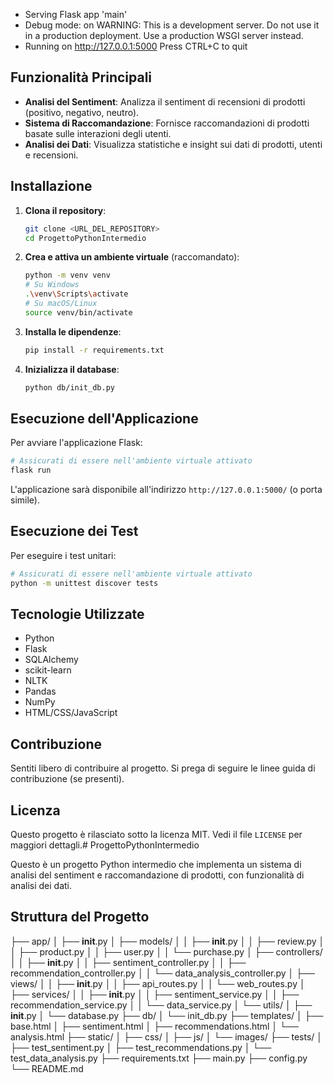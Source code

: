  * Serving Flask app 'main'
 * Debug mode: on
WARNING: This is a development server. Do not use it in a production deployment.
Use a production WSGI server instead.
 * Running on http://127.0.0.1:5000
Press CTRL+C to quit
## Funzionalità Principali

- **Analisi del Sentiment**: Analizza il sentiment di recensioni di prodotti (positivo, negativo, neutro).
- **Sistema di Raccomandazione**: Fornisce raccomandazioni di prodotti basate sulle interazioni degli utenti.
- **Analisi dei Dati**: Visualizza statistiche e insight sui dati di prodotti, utenti e recensioni.

## Installazione

1.  **Clona il repository**:
    ```bash
    git clone <URL_DEL_REPOSITORY>
    cd ProgettoPythonIntermedio
    ```

2.  **Crea e attiva un ambiente virtuale** (raccomandato):
    ```bash
    python -m venv venv
    # Su Windows
    .\venv\Scripts\activate
    # Su macOS/Linux
    source venv/bin/activate
    ```

3.  **Installa le dipendenze**:
    ```bash
    pip install -r requirements.txt
    ```

4.  **Inizializza il database**:
    ```bash
    python db/init_db.py
    ```

## Esecuzione dell'Applicazione

Per avviare l'applicazione Flask:

```bash
# Assicurati di essere nell'ambiente virtuale attivato
flask run
```

L'applicazione sarà disponibile all'indirizzo `http://127.0.0.1:5000/` (o porta simile).

## Esecuzione dei Test

Per eseguire i test unitari:

```bash
# Assicurati di essere nell'ambiente virtuale attivato
python -m unittest discover tests
```

## Tecnologie Utilizzate

-   Python
-   Flask
-   SQLAlchemy
-   scikit-learn
-   NLTK
-   Pandas
-   NumPy
-   HTML/CSS/JavaScript

## Contribuzione

Sentiti libero di contribuire al progetto. Si prega di seguire le linee guida di contribuzione (se presenti).

## Licenza

Questo progetto è rilasciato sotto la licenza MIT. Vedi il file `LICENSE` per maggiori dettagli.# ProgettoPythonIntermedio

Questo è un progetto Python intermedio che implementa un sistema di analisi del sentiment e raccomandazione di prodotti, con funzionalità di analisi dei dati.

## Struttura del Progetto

├── app/
│   ├── __init__.py
│   ├── models/
│   │   ├── __init__.py
│   │   ├── review.py
│   │   ├── product.py
│   │   ├── user.py
│   │   └── purchase.py
│   ├── controllers/
│   │   ├── __init__.py
│   │   ├── sentiment_controller.py
│   │   ├── recommendation_controller.py
│   │   └── data_analysis_controller.py
│   ├── views/
│   │   ├── __init__.py
│   │   ├── api_routes.py
│   │   └── web_routes.py
│   ├── services/
│   │   ├── __init__.py
│   │   ├── sentiment_service.py
│   │   ├── recommendation_service.py
│   │   └── data_service.py
│   └── utils/
│       ├── __init__.py
│       └── database.py
├── db/
│   └── init_db.py
├── templates/
│   ├── base.html
│   ├── sentiment.html
│   ├── recommendations.html
│   └── analysis.html
├── static/
│   ├── css/
│   ├── js/
│   └── images/
├── tests/
│   ├── test_sentiment.py
│   ├── test_recommendations.py
│   └── test_data_analysis.py
├── requirements.txt
├── main.py
├── config.py
└── README.md
